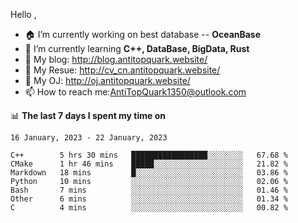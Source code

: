 
Hello , 

- 🏠 I’m currently working on best database -- **OceanBase**
- 🌱 I’m currently learning **C++, DataBase, BigData, Rust**
- 🔭 My blog:   http://blog.antitopquark.website/ 
- 👦 My Resue:  http://cv_cn.antitopquark.website/
- 🚉 My OJ:     http://oj.antitopquark.website/
- 📫 How to reach me:AntiTopQuark1350@outlook.com


📊 **The last 7 days I spent my time on** 

<!--START_SECTION:waka-->
```text
16 January, 2023 - 22 January, 2023

C++        5 hrs 30 mins   █████████████████░░░░░░░░   67.68 % 
CMake      1 hr 46 mins    █████░░░░░░░░░░░░░░░░░░░░   21.82 % 
Markdown   18 mins         █░░░░░░░░░░░░░░░░░░░░░░░░   03.86 % 
Python     10 mins         ░░░░░░░░░░░░░░░░░░░░░░░░░   02.06 % 
Bash       7 mins          ░░░░░░░░░░░░░░░░░░░░░░░░░   01.46 % 
Other      6 mins          ░░░░░░░░░░░░░░░░░░░░░░░░░   01.34 % 
C          4 mins          ░░░░░░░░░░░░░░░░░░░░░░░░░   00.82 %
```
<!--END_SECTION:waka-->


